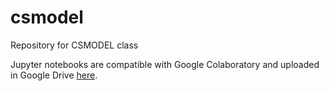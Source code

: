 # csmodel
Repository for CSMODEL class

Jupyter notebooks are compatible with Google Colaboratory and uploaded in Google Drive [here](https://drive.google.com/drive/folders/1BizL7IWswSbDcyJBGSKArl0qnzEFKbyc?usp=sharing).
 